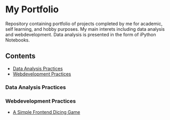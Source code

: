 # My Portfolio
Repository containing portfolio of projects completed by me for academic, self learning, and hobby purposes. My main interets including data analysis and webdevelopment. Data analysis is presented in the form of iPython Notebooks.

## Contents
 * [Data Analysis Practices](#Data-Analysis-Practices)
 * [Webdevelopment Practices](#Webdevelopment-Practices)

### Data Analysis Practices
### Webdevelopment Practices
   - [A Simple Frontend Dicing Game](https://github.com/icylove12/complete-javascript-course-master/tree/main/05-Guess-My-Number/starter)
